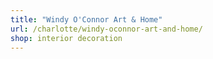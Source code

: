 ```yaml
---
title: "Windy O'Connor Art & Home"
url: /charlotte/windy-oconnor-art-and-home/
shop: interior decoration
---
```

